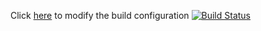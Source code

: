 Click <a href="https://semaphoreci.com/hiebra/pilot/settings">here</a> to modify the build configuration
<a href='https://semaphoreci.com/hiebra/pilot'> <img src='https://semaphoreci.com/api/v1/hiebra/pilot/branches/master/badge.svg' alt='Build Status'></a>
